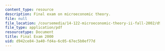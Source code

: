 ```yaml
---
content_type: resource
description: Final exam on microeconomic theory.
file: null
file_location: /coursemedia/14-122-microeconomic-theory-ii-fall-2002/d942ce843a40fd4a6c0567ec5b0ef77d_f2000q.pdf
file_type: application/pdf
resourcetype: Document
title: Final Exam 2000
uid: d942ce84-3a40-fd4a-6c05-67ec5b0ef77d
---
```

